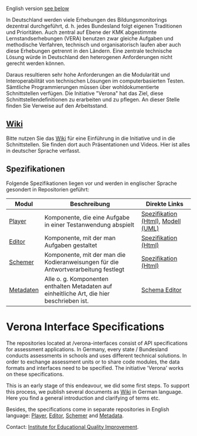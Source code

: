 English version [see below](#english)

In Deutschland werden viele Erhebungen des Bildungsmonitorings dezentral durchgeführt, d. h. jedes Bundesland folgt eigenen Traditionen und Prioritäten. Auch zentral auf Ebene der KMK abgestimmte Lernstandserhebungen (VERA) benutzen zwar gleiche Aufgaben und methodische Verfahren, technisch und organisatorisch laufen aber auch diese Erhebungen getrennt in den Ländern. Eine zentrale technische Lösung würde in Deutschland den heterogenen Anforderungen nicht gerecht werden können.

Daraus resultieren sehr hohe Anforderungen an die Modularität und Interoperabilität von technischen Lösungen im computerbasierten Testen. Sämtliche Programmierungen müssen über wohldokumentierte Schnittstellen verfügen. Die Initiative "Verona" hat das Ziel, diese Schnittstellendefinitionen zu erarbeiten und zu pflegen. An dieser Stelle finden Sie Verweise auf den Arbeitsstand.

## [Wiki](https://github.com/verona-interfaces/verona-interfaces.github.io/wiki)

Bitte nutzen Sie das [Wiki](https://github.com/verona-interfaces/verona-interfaces.github.io/wiki) für eine Einführung in die Initiative und in die Schnittstellen. Sie finden dort auch Präsentationen und Videos. Hier ist alles in deutscher Sprache verfasst.

## Spezifikationen
Folgende Spezifikationen liegen vor und werden in englischer Sprache gesondert in Repositorien geführt:

| Modul | Beschreibung | Direkte Links |
| ------ | ------ | ----- |
| [Player](https://github.com/verona-interfaces/player#readme) | Komponente, die eine Aufgabe in einer Testanwendung abspielt | [Spezifikation (Html)](https://verona-interfaces.github.io/player/), [Modell (UML)](https://github.com/verona-interfaces/player/blob/master/model/model.md) |
| [Editor](https://github.com/verona-interfaces/editor#readme) | Komponente, mit der man Aufgaben gestaltet | [Spezifikation (Html)](https://verona-interfaces.github.io/editor/) |
| [Schemer](https://github.com/verona-interfaces/schemer#readme) | Komponente, mit der man die Kodieranweisungen für die Antwortverarbeitung festlegt | [Spezifikation (Html)](https://verona-interfaces.github.io/schemer/) |
| [Metadaten](https://github.com/verona-interfaces/metadata#readme) | Alle o. g. Komponenten enthalten Metadaten auf einheitliche Art, die hier beschrieben ist. | [Schema Editor](https://skohub.io/editor/?schema=https://raw.githubusercontent.com/verona-interfaces/metadata/master/verona-module-metadata.json) |

# <a name="english"></a>Verona Interface Specifications
The repositories located at /verona-interfaces consist of API specifications for assessment applications. In Germany, every state / Bundesland conducts assessments in schools and uses different technical solutions. In order to exchange assessment units or to share code modules, the data formats and interfaces need to be specified. The initiative 'Verona' works on these specifications.

This is an early stage of this endeavour, we did some first steps. To support this process, we publish several documents as [Wiki](https://github.com/verona-interfaces/verona-interfaces.github.io/introduction/wiki) in German language. Here you find a general introduction and clarifying of terms etc.

Besides, the specifications come in separate repositories in English language: [Player](https://github.com/verona-interfaces/player#readme), [Editor](https://github.com/verona-interfaces/editor#readme), [Schemer](https://github.com/verona-interfaces/schemer#readme) and [Metadata](https://github.com/verona-interfaces/metadata#readme).

Contact: [Institute for Educational Quality Improvement](mailto:iqb-tbadev@hu-berlin.de).
